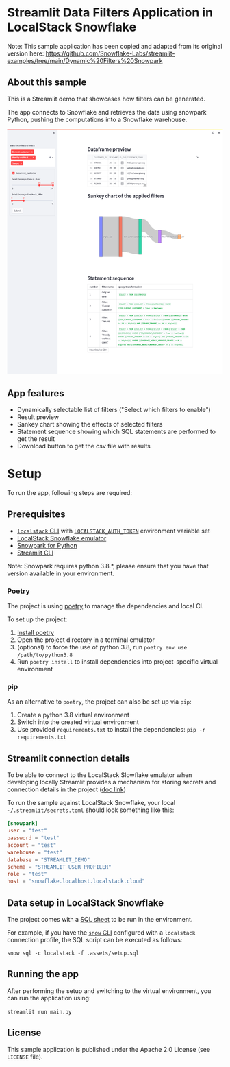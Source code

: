 # Streamlit Data Filters Application in LocalStack Snowflake

Note: This sample application has been copied and adapted from its original version here: https://github.com/Snowflake-Labs/streamlit-examples/tree/main/Dynamic%20Filters%20Snowpark

## About this sample

This is a Streamlit demo that showcases how filters can be generated.

The app connects to Snowflake and retrieves the data using snowpark Python, pushing the computations into a Snowflake warehouse.

![](./.assets/Streamlit.png)

## App features

* Dynamically selectable list of filters ("Select which filters to enable")
* Result preview
* Sankey chart showing the effects of selected filters
* Statement sequence showing which SQL statements are performed to get the result
* Download button to get the csv file with results

# Setup

To run the app, following steps are required:

## Prerequisites

- [`localstack` CLI](https://docs.localstack.cloud/getting-started/installation/#localstack-cli) with [`LOCALSTACK_AUTH_TOKEN`](https://docs.localstack.cloud/getting-started/auth-token/) environment variable set
- [LocalStack Snowflake emulator](https://snowflake.localstack.cloud/getting-started/installation/)
- [Snowpark for Python](https://docs.snowflake.com/en/developer-guide/snowpark/python/index)
- [Streamlit CLI](https://github.com/streamlit/streamlit)

Note: Snowpark requires python 3.8.*, please ensure that you have that version available in your environment.

### Poetry

The project is using [poetry](https://python-poetry.org/) to manage the dependencies and local CI.

To set up the project:

1. [Install poetry](https://python-poetry.org/docs/#installation)
2. Open the project directory in a terminal emulator
3. (optional) to force the use of python 3.8, run `poetry env use /path/to/python3.8`
4. Run `poetry install` to install dependencies into project-specific virtual environment

### pip

As an alternative to `poetry`, the project can also be set up via `pip`:

1. Create a python 3.8 virtual environment
2. Switch into the created virtual environment
3. Use provided `requirements.txt` to install the dependencies: `pip -r requirements.txt` 

## Streamlit connection details

To be able to connect to the LocalStack Slowflake emulator when developing locally
Streamlit provides a mechanism for storing secrets and connection details in the project
([doc link](https://docs.streamlit.io/streamlit-cloud/get-started/deploy-an-app/connect-to-data-sources/secrets-management#develop-locally-with-secrets))

To run the sample against LocalStack Snowflake, your local `~/.streamlit/secrets.toml` should look something like this:

```toml
[snowpark]
user = "test"
password = "test"
account = "test"
warehouse = "test"
database = "STREAMLIT_DEMO"
schema = "STREAMLIT_USER_PROFILER"
role = "test"
host = "snowflake.localhost.localstack.cloud"
```

## Data setup in LocalStack Snowflake

The project comes with a [SQL sheet](./.assets/setup.sql) to be run in the environment.

For example, if you have the [`snow` CLI](https://snowflake.localstack.cloud/user-guide/integrations/snow-cli/) configured with a `localstack` connection profile, the SQL script can be executed as follows:
```
snow sql -c localstack -f .assets/setup.sql
```

## Running the app

After performing the setup and switching to the virtual environment, you can run the application using:

`streamlit run main.py`

## License

This sample application is published under the Apache 2.0 License (see `LICENSE` file).

